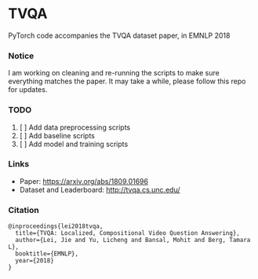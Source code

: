 # TVQA
PyTorch code accompanies the TVQA dataset paper, in EMNLP 2018

### Notice
I am working on cleaning and re-running the scripts to make sure everything matches the paper. It may take a while, please follow this repo for updates.


### TODO
1. [ ] Add data preprocessing scripts
2. [ ] Add baseline scripts
3. [ ] Add model and training scripts


### Links
- Paper: https://arxiv.org/abs/1809.01696
- Dataset and Leaderboard: http://tvqa.cs.unc.edu/


### Citation
```
@inproceedings{lei2018tvqa,
  title={TVQA: Localized, Compositional Video Question Answering},
  author={Lei, Jie and Yu, Licheng and Bansal, Mohit and Berg, Tamara L},
  booktitle={EMNLP},
  year={2018}
}
```


